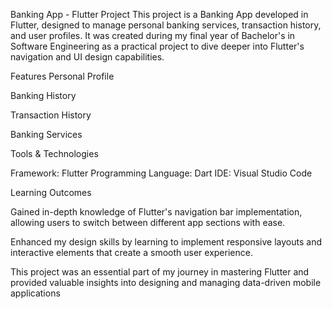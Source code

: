 
Banking App - Flutter Project
This project is a Banking App developed in Flutter, designed to manage personal banking services, transaction history, and user profiles. It was created during my final year of Bachelor's in Software Engineering as a practical project to dive deeper into Flutter's navigation and UI design capabilities.

Features
Personal Profile

Banking History

Transaction History

Banking Services

Tools & Technologies

Framework: Flutter
Programming Language: Dart
IDE: Visual Studio Code

Learning Outcomes

Gained in-depth knowledge of Flutter's navigation bar implementation, allowing users to switch between different app sections with ease.

Enhanced my design skills by learning to implement responsive layouts and interactive elements that create a smooth user experience.


This project was an essential part of my journey in mastering Flutter and provided valuable insights into designing and managing data-driven mobile applications